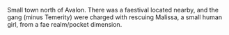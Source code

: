 Small town north of Avalon. There was a faestival located nearby, and the gang (minus Temerity) were charged with rescuing Malissa, a small human girl, from a fae realm/pocket dimension.


